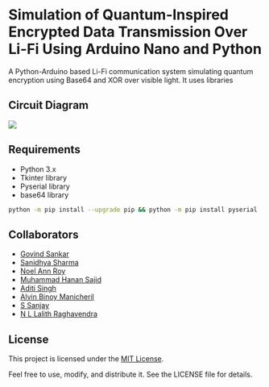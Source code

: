 # Simulation of Quantum-Inspired Encrypted Data Transmission Over Li-Fi Using Arduino Nano and Python

A Python-Arduino based Li-Fi communication system simulating quantum encryption using Base64 and XOR over visible light. It uses libraries 

## Circuit Diagram

<img src="Circuit.png">

## Requirements
- Python 3.x
- Tkinter library
- Pyserial library
- base64 library

```bash
python -m pip install --upgrade pip && python -m pip install pyserial
```

## Collaborators

- [Govind Sankar](https://github.com/Govind-Sankar)
- [Sanidhya Sharma](https://github.com/Sanidhyadamned)
- [Noel Ann Roy](https://github.com/N2006AR)
- [Muhammad Hanan Sajid](https://github.com/MdHananSjd)
- [Aditi Singh](https://github.com/okaditi)
- [Alvin Binoy Manicheril](https://github.com/Alvin-binoy)
- [S Sanjay](https://github.com/Sanjay-5406)
- [N L Lalith Raghavendra](https://github.com/Ltechindustries)



## License

This project is licensed under the [MIT License](LICENSE).

Feel free to use, modify, and distribute it. See the LICENSE file for details.
